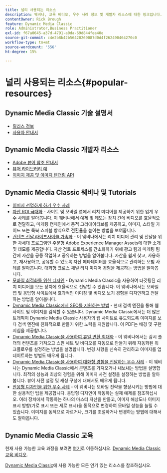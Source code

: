 ```yaml
---
title: 널리 사용되는 리소스
description: 웨비나, 교육 비디오, 우수 사례 정보 및 개발자 리소스에 대한 링크입니다.
contentOwner: Rick Brough
feature: Dynamic Media Classic
role: Administrator,Business Practitioner
exl-id: f67a0645-a37d-4791-a0da-69d844fea40e
source-git-commit: c4e2b8b42b56420269087d0d4f262490464270c0
workflow-type: tm+mt
source-wordcount: '556'
ht-degree: 15%

---
```


# 널리 사용되는 리소스{#popular-resources}

## Dynamic Media Classic 기술 설명서

* [릴리스 정보](https://experienceleague.adobe.com/docs/dynamic-media-developer-resources/release-notes/s7rn2017.html)
* [사용자 안내서](introduction.md)

## Dynamic Media Classic 개발자 리소스

* [Adobe 뷰어 참조 안내서](https://experienceleague.adobe.com/docs/dynamic-media-developer-resources.html)
* [뷰어 라이브러리 예](https://landing.adobe.com/en/na/dynamic-media/ctir-2755/live-demos.html)
* [이미지 제공 및 이미지 렌더링 API](https://experienceleague.adobe.com/docs/dynamic-media-developer-resources.html)

## Dynamic Media Classic 웨비나 및 Tutorials

* [이미지 선명하게 하기 우수 사례](/help/assets/s7_sharpening_images.pdf)
* [자산 ROI 극대화](https://adobecustomersuccess.adobeconnect.com/p5ar3hfrrec/?launcher=false&amp;fcsContent=true&amp;pbMode=normal&amp;proto=true)  - 사이트 및 모바일 앱에서 리치 미디어를 제공하기 위한 업계 우수 사례를 알아봅니다. 이 웨비나에서 예제 및 데모는 장치 간에 비디오를 효율적으로 전달하고, 마케팅 캠페인에서 동적 크리에이티브를 제공하고, 이미지, 스타일 가이드 또는 룩북 쇼퍼블 방식으로 전환율을 높이는 방법을 보여줍니다.
* [컨텐츠 전달 라이프사이클 가속화](https://adobecustomersuccess.adobeconnect.com/p88ducm9pqv/)  - 이 웨비나에서는 리치 미디어 관리 및 전달을 위한 차세대 프로그램인 주문형 Adobe Experience Manager Assets에 대한 소개 및 데모를 제공합니다. 자산 검토 프로세스를 간소화하기 위해 광고 팀과 마케팅 팀 간에 자산을 공동 작업하고 공유하는 방법을 알아봅니다. 자산을 쉽게 찾고, 사용하고, 재사용하고, 공유할 수 있도록 자산 메타데이터를 효율적으로 관리하는 모범 사례를 알아봅니다. 대화형 크로스 채널 리치 미디어 경험을 제공하는 방법을 알아봅니다.
* [모바일 최적화를 위한 디자인](https://adobecustomersuccess.adobeconnect.com/p6oqd3wydif/?launcher=false&amp;fcsContent=true&amp;pbMode=normal&amp;proto=true)  - Dynamic Media Classic을 사용하여 타깃팅된 리치 미디어를 모든 장치에 효율적으로 전달할 수 있습니다. 이 웨비나에서는 모바일 앱 및 응답형 사이트에서 효과적인 이미징 및 비디오 보기 경험을 디자인하고 전달하는 방법을 알아봅니다.
* [Dynamic Media Classic에서 SEO를 지원하는 방법](/help/assets/s7_seo.pdf)  - 현재 검색 엔진을 통해 웹 사이트 및 이미지를 검색할 수 있습니다. Dynamic Media Classic에서는 더 많은 트래픽이 Dynamic Media Classic 사용자의 웹 사이트로 유도되도록 이미지를 보다 검색 엔진에 친화적으로 만들기 위한 노력을 지원합니다. 이 PDF는 배경 및 구현 지침을 제공합니다.
* [Dynamic Media Classic을 사용하여 휴일 변환 최대화](https://adobecustomersuccess.adobeconnect.com/p32n1yr85c9/?proto=true)  - 이 웨비나에서는 감시 폴더의 컨텐츠를 가져오고 스핀 세트 및 비디오를 자동으로 만들기 위해 자동화된 워크플로우를 설정하는 방법을 설명합니다. 변경 사항을 신속히 관리하고 이미지를 업데이트하는 방법도 배우게 됩니다.
* [Dynamic Media Classic을 사용하여 대화형 경험을 전달하는 우수 사례](https://seminars.adobeconnect.com/p7wb8ej3u6d/)  - 이 웨비나는 Dynamic Media Classic에서 콘텐츠를 가져오거나 내보내는 방법을 설명합니다. 최적의 성능과 최상의 경험을 위해 이미지 사전 설정을 설정하는 방법을 알아봅니다. 뷰어 사전 설정 및 캐싱 구성에 대해서도 배우게 됩니다.
* [반응형 디자인을 위한 우수 사례](https://offers.adobe.com/en/na/marketing/landings/_40458_responsive_design_live_on_demand_webinar.html)  - 이 웨비나는 모바일 전략을 향상시키는 방법에 대한 실용적인 팁을 제공합니다. 응답형 디자인이 작동하는 실제 예제를 참조하십시오. 여러 장치에서 작동하는 하나의 마스터 자산을 만들고, 이미지 해상도나 이미지 표시 방향(가로 표시 또는 세로 표시)을 동적으로 변경하여 모바일 성능을 늘릴 수 있습니다. 이미지를 동적으로 자르거나, 크기를 조절하거나 변경하는 방법에 대해서도 알아봅니다.

## Dynamic Media Classic 교육

현재 사용 가능한 교육 과정을 보려면 [여기](https://training.adobe.com/training/courses.html#product=adobe-scene7)로 이동하십시오.
[Dynamic Media Classic 교육 비디오](https://experienceleague.adobe.com/docs/dynamic-media-classic/using/intro/training-videos.html#intro).

[Dynamic Media Classic](home.md)에 사용 가능한 모든 인기 있는 리소스를 참조하십시오.
